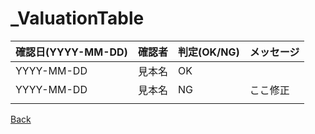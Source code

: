 # _ValuationTable

| 確認日(YYYY-MM-DD) | 確認者 | 判定(OK/NG) | メッセージ |
| --- | --- | --- | --- |
| YYYY-MM-DD | 見本名 | OK | |
| YYYY-MM-DD | 見本名 | NG | ここ修正 |
|||||

[Back](../README.md)